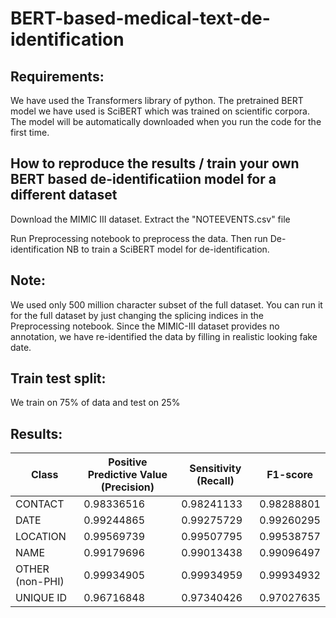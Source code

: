 # BERT-based-medical-text-de-identification

## Requirements:
We have used the Transformers library of python. 
The pretrained BERT model we have used is SciBERT which was trained on scientific corpora. 
The model will be automatically downloaded when you run the code for the first time.

## How to reproduce the results / train your own BERT based de-identificatiion model for a different dataset
Download the MIMIC III dataset. Extract the "NOTEEVENTS.csv" file

Run Preprocessing notebook to preprocess the data. 
Then run De-identification NB to train a SciBERT model for de-identification.

## Note: 
We used only 500 million character subset of the full dataset. You can run it for the full dataset by just changing the splicing indices in the Preprocessing notebook. Since the MIMIC-III dataset provides no annotation, we have re-identified the data by filling in realistic looking fake date.

## Train test split:
We train on 75% of data and test on 25%

## Results:
|    Class              |    Positive Predictive Value   (Precision)    |    Sensitivity (Recall)    |    F1-score      |
|-----------------------|-----------------------------------------------|----------------------------|------------------|
|    CONTACT            |    0.98336516                                 |    0.98241133              |    0.98288801    |
|    DATE               |    0.99244865                                 |    0.99275729              |    0.99260295    |
|    LOCATION           |    0.99569739                                 |    0.99507795              |    0.99538757    |
|    NAME               |    0.99179696                                 |    0.99013438              |    0.99096497    |
|    OTHER (non-PHI)    |    0.99934905                                 |    0.99934959              |    0.99934932    |
|    UNIQUE ID          |    0.96716848                                 |    0.97340426              |    0.97027635    |
